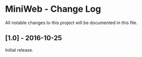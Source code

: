 # MiniWeb - Change Log
All notable changes to this project will be documented in this file.

## [1.0] - 2016-10-25
Initial release.
